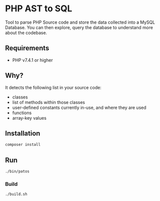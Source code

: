 # PHP AST to SQL

Tool to parse PHP Source code and store the data collected into a MySQL Database.
You can then explore, query the database to understand more about the codebase.


## Requirements

* PHP v7.4.1 or higher

## Why?

It detects the following list in your source code: 
* classes
* list of methods within those classes
* user-defined constants currently in-use, and where they are used
* functions
* array-key values


## Installation

```bash
composer install
```



## Run

```bash
./bin/patos 
```


### Build

```bash
./build.sh
```